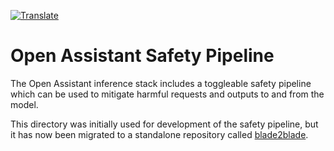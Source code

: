 <a href="https://github-com.translate.goog/LAION-AI/Open-Assistant/blob/main/safety/README.md?_x_tr_sl=auto&_x_tr_tl=en&_x_tr_hl=en&_x_tr_pto=wapp">![Translate](https://img.shields.io/badge/Translate-blue)</a>

# Open Assistant Safety Pipeline

The Open Assistant inference stack includes a toggleable safety pipeline which
can be used to mitigate harmful requests and outputs to and from the model.

This directory was initially used for development of the safety pipeline, but it
has now been migrated to a standalone repository called
[blade2blade](https://github.com/LAION-AI/blade2blade).
